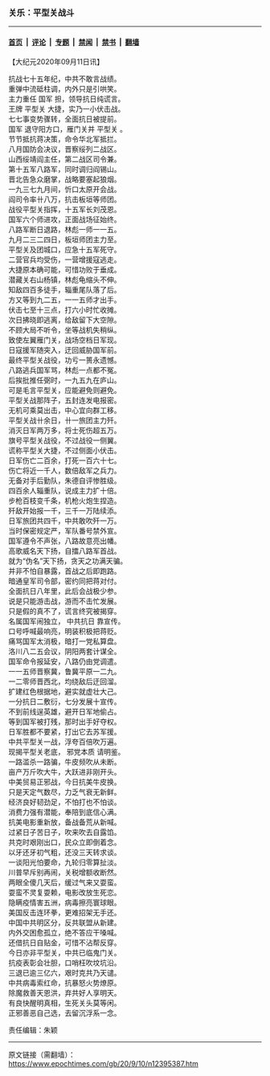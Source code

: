 ### 关乐：平型关战斗

---

#### [首页](../../../..?n12395387) &nbsp;|&nbsp; [评论](../../../../../epoch-comment?n12395387) &nbsp;|&nbsp; [专题](../../../../../epoch-special?n12395387) &nbsp;|&nbsp; [禁闻](../../../../../epoch-news?n12395387) &nbsp;|&nbsp; [禁书](../../../../../books?n12395387) &nbsp;|&nbsp; [翻墙](https://github.com/gfw-breaker/nogfw/blob/master/README.md?n12395387)


<div class="post_content" id="artbody" itemprop="articleBody">
 <!-- article content begin -->
 <p>
  【大纪元2020年09月11日讯】
 </p>
 <p>
  抗战七十五年纪，中共不敢言战绩。
  <br/>
  重弹中流砥柱调，内外只是引哄笑。
  <br/>
  主力重任
  <ok href="https://www.epochtimes.com/gb/tag/%E5%9B%BD%E5%86%9B.html">
   国军
  </ok>
  担，领导抗日纯谎言。
  <br/>
  王牌
  <ok href="https://www.epochtimes.com/gb/tag/%E5%B9%B3%E5%9E%8B%E5%85%B3.html">
   平型关
  </ok>
  大捷，实乃一小伏击战。
  <br/>
  七七事变势骤转，全面抗日被提前。
  <br/>
  <ok href="https://www.epochtimes.com/gb/tag/%E5%9B%BD%E5%86%9B.html">
   国军
  </ok>
  退守阳方口，雁门关并
  <ok href="https://www.epochtimes.com/gb/tag/%E5%B9%B3%E5%9E%8B%E5%85%B3.html">
   平型关
  </ok>
  。
  <br/>
  节节抵抗蒋决策，命令华北军抵拦。
  <br/>
  八月国防会决议，晋察绥列二战区。
  <br/>
  山西绥靖阎主任，第二战区司令兼。
  <br/>
  第十五军八路军，同时调归阎锡山。
  <br/>
  晋北告急众磨掌，战略要塞起狼烟。
  <br/>
  一九三七九月间，忻口太原开会战。
  <br/>
  阎司令率卄八万，抗击板垣等师团。
  <br/>
  战役平型关指挥，十五军长刘茂恩。
  <br/>
  国军六个师进攻，正面战场征始终。
  <br/>
  八路军断日退路，林彪一师一一五。
  <br/>
  九月二三二四日，板垣师团主力至。
  <br/>
  平型关及团城口，应急十五军死守。
  <br/>
  二营官兵均受伤，一营增援寇逃走。
  <br/>
  大捷原本确可能，可惜功败于垂成。
  <br/>
  潜藏关右山杨镇，林彪龟缩头不伸。
  <br/>
  知敌四百多徒手，辎重尾队落了后。
  <br/>
  方又等到九二五，一一五师才出手。
  <br/>
  伏击七至十三点，打六小时忙收摊。
  <br/>
  次日拂晓即逃离，给敌留下大空隙。
  <br/>
  不顾大局不听令，坐等战机失稍纵。
  <br/>
  致使左翼雁门关，战场空档日军现。
  <br/>
  日寇援军随突入，迂回威胁国军前。
  <br/>
  最终平型关战役，功亏一篑永遗憾。
  <br/>
  八路逃兵国军骂，林彪一点都不冤。
  <br/>
  后挨批推任弼时，一九五九在庐山。
  <br/>
  可是毛言平型关，应能避免则避免。
  <br/>
  平型关战那阵子，五封连发电报密。
  <br/>
  无机可乘莫出击，中心宜向群工移。
  <br/>
  平型关战卄余日，卄一旅团主力歼。
  <br/>
  消灭日军两万多，将士死伤超五万。
  <br/>
  旗号平型关战役，不过战役一侧翼。
  <br/>
  谎称平型关大捷，不过侧面小伏击。
  <br/>
  日军伤亡二百余，打死一百六十七。
  <br/>
  伤亡将近一千人，数倍敌军之兵力。
  <br/>
  无备对手后勤队，朱德自评惨胜级。
  <br/>
  四百余人辎重队，说成主力扩十倍。
  <br/>
  步枪百枝变千条，机枪火炮生捏造。
  <br/>
  歼敌开始报一千，三千一万陆续添。
  <br/>
  日军旅团共四千，中共敢吹歼一万。
  <br/>
  当时保密规定严，军队番号禁外宣。
  <br/>
  国军遵令不声张，八路故意亮出幡。
  <br/>
  高歌威名天下扬，自擂八路军首战。
  <br/>
  就为“伪名”天下扬，贪天之功满天骗。
  <br/>
  并非不怕自暴露，首战之后即跑路。
  <br/>
  暗通皇军司令部，密约同把蒋对付。
  <br/>
  全面抗日八年里，此后会战极少参。
  <br/>
  说是只能游击战，游而不击忙发展。
  <br/>
  只是假的真不了，谎言终究被揭穿。
  <br/>
  名属国军闹独立，
  <ok href="https://www.epochtimes.com/gb/tag/%E4%B8%AD%E5%85%B1%E6%8A%97%E6%97%A5.html">
   中共抗日
  </ok>
  靠宣传。
  <br/>
  口号呼喊最响亮，明装积极把蒋贬。
  <br/>
  痛骂国军太消极，暗打一党私算盘。
  <br/>
  洛川八二五会议，阴阳两套计谋全。
  <br/>
  国军命令报延安，八路仍由党调遣。
  <br/>
  一一五师晋察冀，鲁冀平原一二九。
  <br/>
  一二零师晋西北，均绕敌后迂回溜。
  <br/>
  扩建红色根据地，避实就虚壮大己。
  <br/>
  一分抗日二敷衍，七分发展十宣传。
  <br/>
  不到前线逞英雄，避开日军地偷占。
  <br/>
  等到国军被打残，那时出手好夺权。
  <br/>
  日军胜都不要紧，打出它去苏军援。
  <br/>
  中共平型关一战，浮夸百倍吹万遍。
  <br/>
  现揭平型关老底，
  <ok href="https://www.epochtimes.com/gb/tag/%E9%82%AA%E5%85%9A%E6%9C%AC%E8%B4%A8.html">
   邪党本质
  </ok>
  请明鉴。
  <br/>
  一路滥杀一路骗，牛皮频吹从未断。
  <br/>
  亩产万斤吹大牛，大跃进非刚开头。
  <br/>
  中美贸易正邪战，今日抗美牛皮换。
  <br/>
  只是天定气数尽，力乏气衰无新鲜。
  <br/>
  经济良好韧劲足，不怕打也不怕谈。
  <br/>
  消费力强有潜能，奉陪到底信心满。
  <br/>
  抗美电影重新放，备战备荒从新喊。
  <br/>
  过紧日子苦日子，吹来吹去自露馅。
  <br/>
  共克时艰刚出口，民众立即倒着念。
  <br/>
  以牙还牙初气粗，还没三天转求谈。
  <br/>
  一谈阳光怕要命，九轮归零算扯淡。
  <br/>
  川普早斥别再闹，关税增额收断然。
  <br/>
  两眼全傻几天后，缓过气来又耍蛮。
  <br/>
  耍蛮不灵复耍赖，电影改放生死恋。
  <br/>
  隐瞒疫情害五洲，病毒擦亮寰球眼。
  <br/>
  美国反击连环拳，更难招架无手还。
  <br/>
  中国中共明区分，反共联盟从新建。
  <br/>
  内外交困愈孤立，绝不答应干嗓喊。
  <br/>
  还借抗日自贴金，可惜不沾帮反穿。
  <br/>
  今日亦非平型关，中共已临鬼门关。
  <br/>
  抗疫表彰会壮胆，口哨枉吹坟坑沿。
  <br/>
  三退已逾三亿六，艰时克共乃天谴。
  <br/>
  中共病毒索红命，抗暴怒火势燎原。
  <br/>
  除魔救善天恩洪，弃共好人享明天。
  <br/>
  有良快醒明真相，生死关头莫等闲。
  <br/>
  正邪善恶自己选，去留沉浮系一念。
 </p>
 <p>
  责任编辑：朱颖
 </p>
 <!-- article content end -->
 <div id="below_article_ad">
 </div>
</div>


---

原文链接（需翻墙）：https://www.epochtimes.com/gb/20/9/10/n12395387.htm